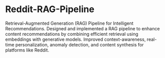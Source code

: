 # Reddit-RAG-Pipeline
Retrieval-Augmented Generation (RAG) Pipeline for Intelligent Recommendations. Designed and implemented a RAG pipeline to enhance content recommendations by combining efficient retrieval using embeddings with generative models. Improved context-awareness, real-time personalization, anomaly detection, and content synthesis for platforms like Reddit.
